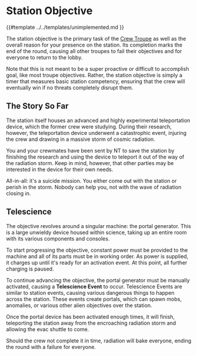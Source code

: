 # Station Objective

{{#template ../../templates/unimplemented.md }}

The station objective is the primary task of the [Crew Troupe](../masks/crew.md) as well as the overall reason for your presence on the station.
Its completion marks the end of the round, causing all other troupes to fail their objectives and for everyone to return to the lobby.

Note that this is not meant to be a super proactive or difficult to accomplish goal, like most troupe objectives.
Rather, the station objective is simply a timer that measures basic station competency, ensuring that the crew will eventually win if no threats completely disrupt them.

## The Story So Far
The station itself houses an advanced and highly experimental teleportation device, which the former crew were studying.
During their research, however, the teleportation device underwent a catastrophic event, injuring the crew and drawing in a massive storm of cosmic radiation.

You and your crewmates have been sent by NT to save the station by finishing the research and using the device to teleport it out of the way of the radiation storm.
Keep in mind, however, that other parties may be interested in the device for their own needs.

All-in-all: it's a suicide mission.
You either come out with the station or perish in the storm.
Nobody can help you, not with the wave of radiation closing in.

## Telescience
The objective revolves around a singular machine: the portal generator.
This is a large unwieldy device housed within science, taking up an entire room with its various components and consoles.

To start progressing the objective, constant power must be provided to the machine and all of its parts must be in working order.
As power is supplied, it charges up until it's ready for an activation event.
At this point, all further charging is paused.

To continue advancing the objective, the portal generator must be manually activated, causing a **Telescience Event** to occur.
Telescience Events are similar to station events, causing various dangerous things to happen across the station.
These events create portals, which can spawn mobs, anomalies, or various other alien objectives over the station.

Once the portal device has been activated enough times, it will finish, teleporting the station away from the encroaching radiation storm and allowing the evac shuttle to come.

Should the crew not complete it in time, radiation will bake everyone, ending the round with a failure for everyone.
